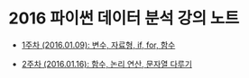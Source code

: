 # 2016 파이썬 데이터 분석 강의 노트

- [1주차 (2016.01.09): 변수, 자료형, if, for, 함수](http://nbviewer.ipython.org/github/LyuGgang/python-data-analytics-lecture/blob/master/%EA%B0%95%EC%9D%98%EC%9E%90%EB%A3%8C/%5B1%EC%A3%BC%EC%B0%A8%5D%20%EB%B3%80%EC%88%98%2C%20%EC%9E%90%EB%A3%8C%ED%98%95%2C%20if%2C%20for%2C%20%ED%95%A8%EC%88%98.ipynb)

- [2주차 (2016.01.16): 함수, 논리 연산, 문자열 다루기](http://nbviewer.ipython.org/github/LyuGgang/python-data-analytics-lecture/blob/master/%EA%B0%95%EC%9D%98%EC%9E%90%EB%A3%8C/%5B2%EC%A3%BC%EC%B0%A8%5D%20%ED%95%A8%EC%88%98%2C%20%EB%85%BC%EB%A6%AC%20%EC%97%B0%EC%82%B0%2C%20%EB%AC%B8%EC%9E%90%EC%97%B4%20%EB%8B%A4%EB%A3%A8%EA%B8%B0.ipynb)
